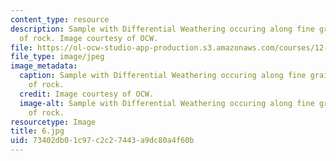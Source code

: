```yaml
---
content_type: resource
description: Sample with Differential Weathering occuring along fine grained component
  of rock. Image courtesy of OCW.
file: https://ol-ocw-studio-app-production.s3.amazonaws.com/courses/12-110-sedimentary-geology-fall-2004/73402db01c97c2c27443a9dc80a4f60b_6.jpg
file_type: image/jpeg
image_metadata:
  caption: Sample with Differential Weathering occuring along fine grained component
    of rock.
  credit: Image courtesy of OCW.
  image-alt: Sample with Differential Weathering occuring along fine grained component
    of rock.
resourcetype: Image
title: 6.jpg
uid: 73402db0-1c97-c2c2-7443-a9dc80a4f60b
---
```

